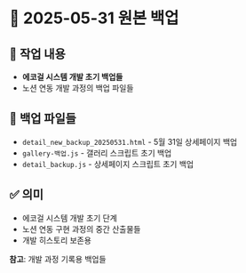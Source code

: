 # 📅 2025-05-31 원본 백업

## 🔄 작업 내용
- **에코걸 시스템 개발 초기 백업들**
- 노션 연동 개발 과정의 백업 파일들

## 📁 백업 파일들
- `detail_new_backup_20250531.html` - 5월 31일 상세페이지 백업
- `gallery-백업.js` - 갤러리 스크립트 초기 백업
- `detail_backup.js` - 상세페이지 스크립트 초기 백업

## ✅ 의미
- 에코걸 시스템 개발 초기 단계
- 노션 연동 구현 과정의 중간 산출물들
- 개발 히스토리 보존용

**참고**: 개발 과정 기록용 백업들